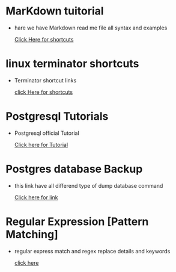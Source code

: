 # MarKdown tuitorial 

- hare we have Markdown read me file all syntax and examples
  
  [Click Here for shortcuts](https://www.markdownguide.org/basic-syntax)

# linux terminator shortcuts

- Terminator shortcut links

  [click Here for shortcuts](https://defkey.com/terminator-terminal-emulator-shortcuts)

# Postgresql Tutorials
  
  - Postgresql official Tutorial
  
    [Click here for Tutorial](https://www.postgresqltutorial.com/)

# Postgres database Backup

  - this link have all differend type of dump database command
  
     [Click here for link](https://sqlbackupandftp.com/blog/how-to-backup-and-restore-postgresql-database)
    
# Regular Expression [Pattern Matching]
  
   - regular express match and regex replace details and keywords 
    
     [click here](https://www.postgresql.org/docs/9.3/functions-matching.html)
